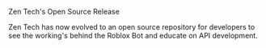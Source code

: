 Zen Tech's Open Source Release

Zen Tech has now evolved to an open source repository for developers to see the working's behind the Roblox Bot and educate on API development.
